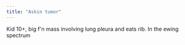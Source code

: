 ```yaml
---
title: "Askin tumor"
---
```

Kid 10+, big f'n mass involving lung pleura and eats rib. In the ewing spectrum

